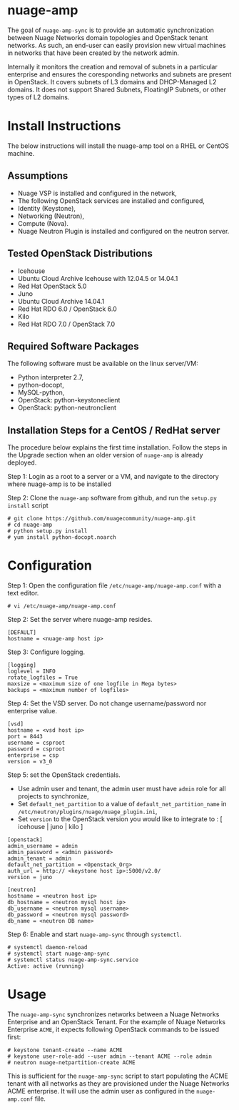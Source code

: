 # nuage-amp

The goal of `nuage-amp-sync` is to provide an automatic synchronization between Nuage Networks domain topologies and OpenStack tenant networks. As such, an end-user can easily provision new virtual machines in networks that have been created by the network admin.

Internally it monitors the creation and removal of subnets in a particular enterprise and ensures the coresponding networks and subnets are present in OpenStack. It covers subnets of L3 domains and DHCP-Managed L2 domains. It does not support Shared Subnets, FloatingIP Subnets, or other types of L2 domains.

# Install Instructions

The below instructions will install the nuage-amp tool on a RHEL or CentOS machine.

## Assumptions

- Nuage VSP is installed and configured in the network,
- The following OpenStack services are installed and configured,
 - Identity (Keystone),
 - Networking (Neutron),
 - Compute (Nova).
 - Nuage Neutron Plugin is installed and configured on the neutron server.

## Tested OpenStack Distributions

- Icehouse
 - Ubuntu Cloud Archive Icehouse with 12.04.5 or 14.04.1
 - Red Hat OpenStack 5.0 
- Juno
 - Ubuntu Cloud Archive 14.04.1
 - Red Hat RDO 6.0 / OpenStack 6.0
- Kilo
 - Red Hat RDO 7.0 / OpenStack 7.0

## Required Software Packages

The following software must be available on the linux server/VM:

- Python interpreter 2.7,
 - python-docopt,
 - MySQL-python,
- OpenStack: python-keystoneclient
- OpenStack: python-neutronclient


## Installation Steps for a CentOS / RedHat server

The procedure below explains the first time installation. Follow the steps in the Upgrade section when an older version of `nuage-amp` is already deployed.

Step 1: Login as a root to a server or a VM, and navigate to the directory where nuage-amp is to be installed

Step 2: Clone the `nuage-amp` software from github, and run the `setup.py install` script

```
# git clone https://github.com/nuagecommunity/nuage-amp.git
# cd nuage-amp
# python setup.py install
# yum install python-docopt.noarch
```

# Configuration

Step 1: Open the configuration file `/etc/nuage-amp/nuage-amp.conf` with a text editor.

```
# vi /etc/nuage-amp/nuage-amp.conf
```

Step 2: Set the server where nuage-amp resides.

```
[DEFAULT]
hostname = <nuage-amp host ip>
```

Step 3: Configure logging.

```
[logging]
loglevel = INFO
rotate_logfiles = True
maxsize = <maximum size of one logfile in Mega bytes>
backups = <maximum number of logfiles>
```

Step 4: Set the VSD server.
Do not change username/password nor enterprise value.

```
[vsd]
hostname = <vsd host ip>
port = 8443
username = csproot 
password = csproot
enterprise = csp
version = v3_0
```

Step 5: set the OpenStack credentials.

- Use admin user and tenant, the admin user must have `admin` role for all projects to synchronize,
- Set `default_net_partition` to a value of `default_net_partition_name` in `/etc/neutron/plugins/nuage/nuage_plugin.ini`,
- Set `version` to the OpenStack version you would like to integrate to : [ icehouse | juno | kilo ]

```
[openstack]
admin_username = admin
admin_password = <admin password>
admin_tenant = admin
default_net_partition = <Openstack_Org>
auth_url = http:// <keystone host ip>:5000/v2.0/
version = juno

[neutron]
hostname = <neutron host ip>
db_hostname = <neutron mysql host ip>
db_username = <neutron mysql username>
db_password = <neutron mysql password>
db_name = <neutron DB name>
```

Step 6: Enable and start `nuage-amp-sync` through `systemctl`.

```
# systemctl daemon-reload
# systemctl start nuage-amp-sync
# systemctl status nuage-amp-sync.service
Active: active (running)
```

# Usage

The `nuage-amp-sync` synchronizes networks between a Nuage Networks Enterprise and an OpenStack Tenant.
For the example of Nuage Networks Enterprise `ACME`, it expects following OpenStack commands to be issued first:

```
# keystone tenant-create --name ACME
# keystone user-role-add --user admin --tenant ACME --role admin
# neutron nuage-netpartition-create ACME
```

This is sufficient for the `nuage-amp-sync` script to start populating the ACME tenant with all networks as they are provisioned under the Nuage Networks ACME enterprise. It will use the admin user as configured in the `nuage-amp.conf` file.






